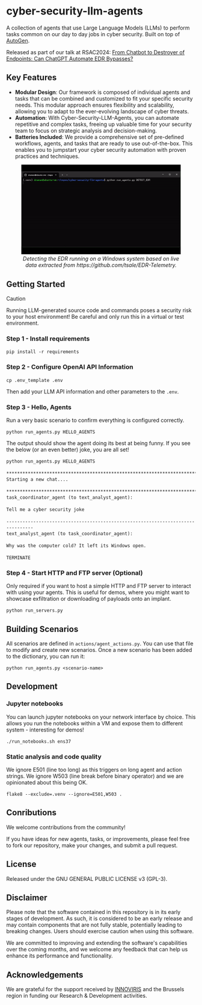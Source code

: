 # cyber-security-llm-agents
A collection of agents that use Large Language Models (LLMs) to perform tasks common on our day to day jobs in cyber security.
Built on top of [AutoGen](https://microsoft.github.io/autogen/).

Released as part of our talk at RSAC2024:
[From Chatbot to Destroyer of Endpoints: Can ChatGPT Automate EDR Bypasses?](https://www.rsaconference.com/USA/agenda/session/From%20Chatbot%20to%20Destroyer%20of%20Endpoints%20Can%20ChatGPT%20Automate%20EDR%20Bypasses)

## Key Features

- **Modular Design**: Our framework is composed of individual agents and tasks that can be combined and customized to fit your specific security needs. This modular approach ensures flexibility and scalability, allowing you to adapt to the ever-evolving landscape of cyber threats.
- **Automation**: With Cyber-Security-LLM-Agents, you can automate repetitive and complex tasks, freeing up valuable time for your security team to focus on strategic analysis and decision-making.
- **Batteries Included**: We provide a comprehensive set of pre-defined workflows, agents, and tasks that are ready to use out-of-the-box. This enables you to jumpstart your cyber security automation with proven practices and techniques.


<figure align="center">
  <img src="documentation/videos/detect_edr.gif" alt="Detecting EDR"/>
   <figcaption style="text-align: center;"><i>Detecting the EDR running on a Windows system based on live data extracted from https://github.com/tsale/EDR-Telemetry.</i></figcaption>
</figure>

## Getting Started

> [!CAUTION]
> Running LLM-generated source code and commands poses a security risk to your host environment! Be careful and only run this in a virtual or test environment.

### Step 1 - Install  requirements

```
pip install -r requirements
```

### Step 2 - Configure OpenAI API Information

```
cp .env_template .env
```
Then add your LLM API information and other parameters to the ``.env``.

### Step 3 - Hello, Agents

Run a very basic scenario to confirm everything is configured correctly.

```
python run_agents.py HELLO_AGENTS
```

The output should show the agent doing its best at being funny.
If you see the below (or an even better) joke, you are all set!

```
python run_agents.py HELLO_AGENTS

********************************************************************************
Starting a new chat....

********************************************************************************
task_coordinator_agent (to text_analyst_agent):

Tell me a cyber security joke

--------------------------------------------------------------------------------
text_analyst_agent (to task_coordinator_agent):

Why was the computer cold? It left its Windows open. 

TERMINATE
```

### Step 4 - Start HTTP and FTP server (Optional)

Only required if you want to host a simple HTTP and FTP server to interact with using your agents.
This is useful for demos, where you might want to showcase exfiltration or downloading of payloads onto an implant.

```
python run_servers.py
```

## Building Scenarios

All scenarios are defined in ``actions/agent_actions.py``. You can use that file to modify and create new scenarios. Once a new scenario has been added to the dictionary, you can run it:

```
python run_agents.py <scenario-name>
```


## Development


### Jupyter notebooks

You can launch jupyter notebooks on your network interface by choice. This allows you run the notebooks within a VM and expose them to different system - interesting for demos!

```
./run_notebooks.sh ens37
```

### Static analysis and code quality

We ignore E501 (line too long) as this triggers on long agent and action strings.
We ignore W503 (line break before binary operator) and we are opinionated about this being OK.

```
flake8 --exclude=.venv --ignore=E501,W503 .
```

## Conributions

We welcome contributions from the community! 

If you have ideas for new agents, tasks, or improvements, please feel free to fork our repository, make your changes, and submit a pull request.

## License

Released under the GNU GENERAL PUBLIC LICENSE v3 (GPL-3).

## Disclaimer

Please note that the software contained in this repository is in its early stages of development. As such, it is considered to be an early release and may contain components that are not fully stable, potentially leading to breaking changes. Users should exercise caution when using this software. 

We are committed to improving and extending the software's capabilities over the coming months, and we welcome any feedback that can help us enhance its performance and functionality.

## Acknowledgements
We are grateful for the support received by 
[INNOVIRIS](https://innoviris.brussels/) and the Brussels region in 
funding our Research & Development activities. 
